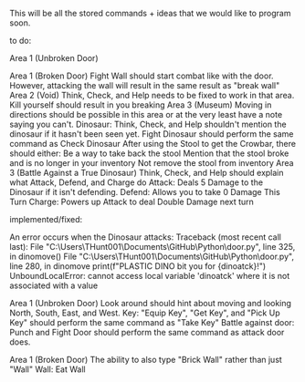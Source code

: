 This will be all the stored commands + ideas that we would like to program soon.


to do:

Area 1 (Unbroken Door)

Area 1 (Broken Door)
  Fight Wall should start combat like with the door. However, attacking the wall will result in the same result as "break wall"
Area 2 (Void)
  Think, Check, and Help needs to be fixed to work in that area.
  Kill yourself should result in you breaking
Area 3 (Museum)
  Moving in directions should be possible in this area or at the very least have a note saying you can't.
  Dinosaur:
    Think, Check, and Help shouldn't mention the dinosaur if it hasn't been seen yet.
    Fight Dinosaur should perform the same command as Check Dinosaur
  After using the Stool to get the Crowbar, there should either:
        Be a way to take back the stool
        Mention that the stool broke and is no longer in your inventory
        Not remove the stool from inventory
Area 3 (Battle Against a True Dinosaur)
  Think, Check, and Help should explain what Attack, Defend, and Charge do
    Attack: Deals 5 Damage to the Dinosaur if it isn't defending.
    Defend: Allows you to take 0 Damage This Turn
    Charge: Powers up Attack to deal Double Damage next turn

implemented/fixed:
  
An error occurs when the Dinosaur attacks:
    Traceback (most recent call last):
    File "C:\Users\THunt001\Documents\GitHub\Python\door.py", line 325, in <module>
      dinomove()
    File "C:\Users\THunt001\Documents\GitHub\Python\door.py", line 280, in dinomove
      print(f"PLASTIC DINO bit you for {dinoatck}!")
  UnboundLocalError: cannot access local variable 'dinoatck' where it is not associated with a value

Area 1 (Unbroken Door)
  Look around should hint about moving and looking North, South, East, and West.
  Key:
    "Equip Key", "Get Key", and "Pick Up Key" should perform the same command as "Take Key"
  Battle against door:
    Punch and Fight Door should perform the same command as attack door does.

Area 1 (Broken Door)
    The ability to also type "Brick Wall" rather than just "Wall"
    Wall:
    Eat Wall
